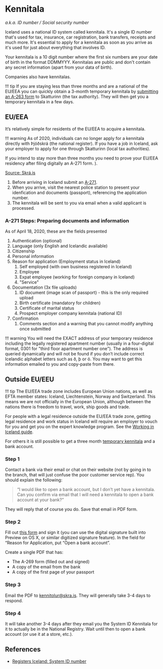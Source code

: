 # Kennitala

*a.k.a. ID number / Social security number*

Iceland uses a national ID system called kennitala. It's a single ID number
that's used for tax, insurance, car registration, bank transfers, receipts and
much more. It's essential to apply for a kennitala as soon as you arrive as
it's used for just about everything that involves ID.

Your kennitala is a 10 digit number where the first six numbers are your date
of birth in the format DDMMYYY. Kennitalas are public and don't contain any
secret information (apart from your data of birth).

Companies also have kennitalas.

!!! tip
    If you are staying less than three months and are a national of the EU/EEA
    you can quickly obtain a 3-month temporary kennitala by [submitting an
    A-263 form](https://www.rsk.is/media/rsk03/rsk_0330.en.pdf) to Skatturinn
    (the tax authority). They will then get you a temporary kennitala in a few
    days.

## EU/EEA

It’s relatively simple for residents of the EU/EEA to acquire a kennitala.

!!! warning
    As of 2020, individuals can no longer apply for a kennitala directly with
    Þjóðskrá (the national register). If you have a job in Iceland, ask your
    employer to apply for one through Skatturinn (local tax authorities).

If you intend to stay more than three months you need to prove your EU/EEA residency after filing digitally an A-271 form. ).

[Source: Skrá.is](https://www.skra.is/english/individuals/moving-to-iceland/i-am-an-eea-efta-citizen/)

1. Before arriving in Iceland submit an [A-271](https://www.skra.is/umsoknir/rafraen-skil/skraning-ees-eda-efta-borgara-i-thjodskra-til-lengri-tima-en-3-man/?lang=en).
2. When you arrive, visit the nearest police station to present your
   idenfication and documents (passport), referencing the application number.
3. The kennitala will be sent to you via email when a valid applicant is
   processed.

### A-271 Steps: Preparing documents and information

As of April 18, 2020, these are the fields presented

1. Authentication (optional)
2. Language (only English and Icelandic available)
3. Citizenship
4. Personal information
5. Reason for application (Employment status in Iceland)
    1. Self employed (with own business registered in Iceland)
    2. Employee
    3. Expat employee (working for foreign company in Iceland)
    4. "Service"
6. Documentation (3x file uploads)
    1. ID document (image scan of passport) - this is the only required upload
    2. Birth certificate (mandatory for children)
    3. Certificate of marital status
    4. Prospect employer company kennitala (national ID)
7. Confirmation
    1. Comments section and a warning that you cannot modify anything once submitted

!!! warning
    You will need the EXACT address of your temporary residence including the
    legally registered apartment number (usually in a four-digital format, 0301
    for "third floor apartment number one"). The address is queried dynamically
    and will not be found if you don’t include correct Icelandic alphabet
    letters such as ð, þ or ö. You may want to get this information emailed to
    you and copy-paste from there.

## Outside EU/EEU

!!! tip
    The EU/EEA trade zone includes European Union nations, as well as EFTA member states: Iceland, Liechtenstein, Norway and Switzerland. This means we are not officially in the European Union, although between the nations there is freedom to travel, work, ship goods and trade.

For people with a legal residence outside the EU/EEA trade zone, getting legal residence and work status in Iceland will require an employer to vouch for you and get you on the expert knowledge program. See the [Working in Iceland guide](./working-in-iceland.md).

For others it is still possible to get a three month [temporary kennitala](https://www.skra.is/english/individuals/moving-to-iceland/i-am-a-citizen-of-a-country-outside-eea-efta/) and a bank account.

### Step 1

Contact a bank via their email or chat on their website (not by going in to the branch, that will just confuse the poor customer service rep). You should explain the following:

> “I would like to open a bank account, but I don’t yet have a kennitala. Can you confirm via email that I will need a kennitala to open a bank account at your bank?”

They will reply that of course you do. Save that email in PDF form.

### Step 2

Fill out [this form](https://skra.eydublod.is/Forms/Form/A-269) and sign it (you can use the digital signature built into Preview on OS X, or similar digitized signature feature). In the field for “Reason for Application, put “Open a bank account”. 

Create a single PDF that has:

- The A-269 form (filled out and signed)
- A copy of the email from the bank
- A copy of the first page of your passport

### Step 3

Email the PDF to [kennitolur@skra.is](mailto:kennitolur@skra.is). They will generally take 3-4 days to respond.

### Step 4

It will take another 3-4 days after they email you the System ID Kennitala for it to actually be in the National Registry. Wait until then to open a bank account (or use it at a store, etc.).

## References

- [Registers Iceland: System ID number](https://www.skra.is/english/individuals/me-and-my-family/my-registration/id-numbers/system-id-number/)
